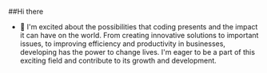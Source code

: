 ##Hi there 
- 🌱 I'm excited about the possibilities that coding presents and the impact it can have on the world. From creating innovative solutions to important issues, to improving efficiency and productivity in businesses, developing has the power to change lives. I'm eager to be a part of this exciting field and contribute to its growth and development.
